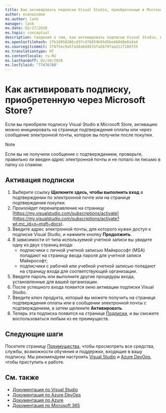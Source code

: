 ```yaml
---
title: Как активировать подписки Visual Studio, приобретенные в Microsoft Store | Документация Майкрософт
author: evanwindom
ms.author: lank
manager: lank
ms.date: 02/17/2020
ms.topic: conceptual
description: Сведения о том, как активировать подписки Visual Studio, приобретенные в Microsoft Store.
ms.openlocfilehash: 2fb3d958206cd3fcd76654b95d5be4b8d8e8a3a4
ms.sourcegitcommit: 374f5ec9a5fa18a6d4533fa2b797aa211f186755
ms.translationtype: HT
ms.contentlocale: ru-RU
ms.lasthandoff: 02/20/2020
ms.locfileid: "77476760"
---
```

# <a name="how-do-i-activate-a-subscription-acquired-from-the-microsoft-store"></a>Как активировать подписку, приобретенную через Microsoft Store?
Если вы приобрели подписку Visual Studio в Microsoft Store, активацию можно инициировать на странице подтверждения оплаты или через сообщение электронной почты, которое вы получили после покупки.

> [!NOTE]
> Если вы не получили сообщение с подтверждением, проверьте, правильно ли введен адрес электронной почты и не попало ли письмо в папку со спамом.

## <a name="activate-your-subscription"></a>Активация подписки
1. Выберите ссылку **Щелкните здесь, чтобы выполнить вход** в подтверждении по электронной почте или на странице подтверждения покупки.
2. Произойдет перенаправление на страницу [https://my.visualstudio.com/subscriptions/activate](https://my.visualstudio.com/subscriptions/activate?wt.mc_id=o~msft~docs).
3. Введите адрес электронной почты, для которого нужен доступ к подписке Visual Studio, и нажмите кнопку **Продолжить**.
4. В зависимости от типа используемой учетной записи вы увидите одну из двух страниц входа:
    - подписчики с личной учетной записью Майкрософт (MSA) попадают на страницу ввода пароля для учетной записи Майкрософт;
    - подписчики с рабочей или учебной учетной записью попадают на страницу входа для соответствующей организации.
5. Введите пароль или выполните другие процедуры входа, установленные для вашей организации.
6. После успешного входа появится окно активации подписки Visual Studio.
7. Введите ключ продукта, который вы можете получить на странице подтверждения оплаты или в сообщении электронной почты с подтверждением, а затем щелкните **Активировать**.
8. Теперь эта подписка появится на странице [Подписки](https://my.visualstudio.com/subscriptions?wt.mc_id=o~msft~docs), и вы сможете воспользоваться любым из ее преимуществ.

## <a name="next-steps"></a>Следующие шаги
Посетите страницу [Преимущества](https://my.visualstudio.com/benefits?wt.mc_id=o~msft~docs), чтобы просмотреть все средства, службы, возможности обучения и поддержки, входящие в вашу подписку.  Мы рекомендуем настроить [Visual Studio](vs-ide-benefit.md) и [Azure DevOps](vs-azure-devops.md), чтобы приступить к работе. 

## <a name="see-also"></a>См. также
- [Документация по Visual Studio](https://docs.microsoft.com/visualstudio/)
- [Документация по Azure DevOps](https://docs.microsoft.com/azure/devops/)
- [Документация по Azure](https://docs.microsoft.com/azure/)
- [Документация по Microsoft 365](https://docs.microsoft.com/microsoft-365/)

